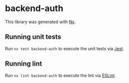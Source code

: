 # backend-auth

This library was generated with [Nx](https://nx.dev).

## Running unit tests

Run `nx test backend-auth` to execute the unit tests via [Jest](https://jestjs.io).

## Running lint

Run `nx lint backend-auth` to execute the lint via [ESLint](https://eslint.org/).
